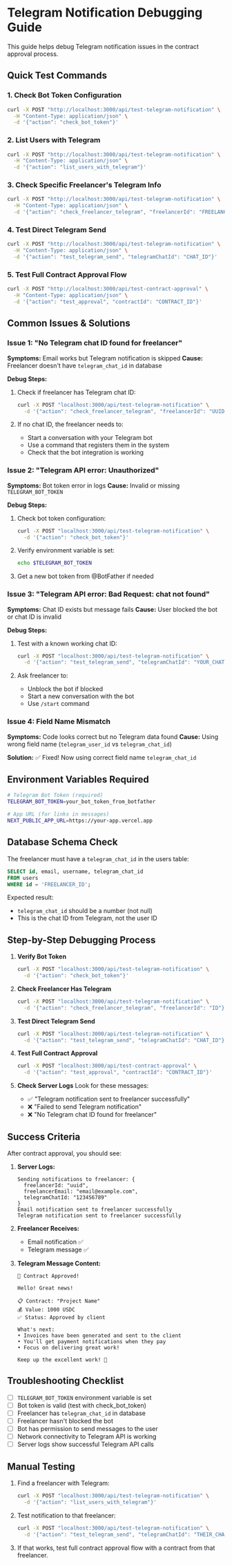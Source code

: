# Telegram Notification Debugging Guide

This guide helps debug Telegram notification issues in the contract approval process.

## Quick Test Commands

### 1. Check Bot Token Configuration
```bash
curl -X POST "http://localhost:3000/api/test-telegram-notification" \
  -H "Content-Type: application/json" \
  -d '{"action": "check_bot_token"}'
```

### 2. List Users with Telegram
```bash
curl -X POST "http://localhost:3000/api/test-telegram-notification" \
  -H "Content-Type: application/json" \
  -d '{"action": "list_users_with_telegram"}'
```

### 3. Check Specific Freelancer's Telegram Info
```bash
curl -X POST "http://localhost:3000/api/test-telegram-notification" \
  -H "Content-Type: application/json" \
  -d '{"action": "check_freelancer_telegram", "freelancerId": "FREELANCER_UUID"}'
```

### 4. Test Direct Telegram Send
```bash
curl -X POST "http://localhost:3000/api/test-telegram-notification" \
  -H "Content-Type: application/json" \
  -d '{"action": "test_telegram_send", "telegramChatId": "CHAT_ID"}'
```

### 5. Test Full Contract Approval Flow
```bash
curl -X POST "http://localhost:3000/api/test-contract-approval" \
  -H "Content-Type: application/json" \
  -d '{"action": "test_approval", "contractId": "CONTRACT_ID"}'
```

## Common Issues & Solutions

### Issue 1: "No Telegram chat ID found for freelancer"
**Symptoms:** Email works but Telegram notification is skipped
**Cause:** Freelancer doesn't have `telegram_chat_id` in database

**Debug Steps:**
1. Check if freelancer has Telegram chat ID:
   ```bash
   curl -X POST "localhost:3000/api/test-telegram-notification" \
     -d '{"action": "check_freelancer_telegram", "freelancerId": "UUID"}'
   ```

2. If no chat ID, the freelancer needs to:
   - Start a conversation with your Telegram bot
   - Use a command that registers them in the system
   - Check that the bot integration is working

### Issue 2: "Telegram API error: Unauthorized"
**Symptoms:** Bot token error in logs
**Cause:** Invalid or missing `TELEGRAM_BOT_TOKEN`

**Debug Steps:**
1. Check bot token configuration:
   ```bash
   curl -X POST "localhost:3000/api/test-telegram-notification" \
     -d '{"action": "check_bot_token"}'
   ```

2. Verify environment variable is set:
   ```bash
   echo $TELEGRAM_BOT_TOKEN
   ```

3. Get a new bot token from @BotFather if needed

### Issue 3: "Telegram API error: Bad Request: chat not found"
**Symptoms:** Chat ID exists but message fails
**Cause:** User blocked the bot or chat ID is invalid

**Debug Steps:**
1. Test with a known working chat ID:
   ```bash
   curl -X POST "localhost:3000/api/test-telegram-notification" \
     -d '{"action": "test_telegram_send", "telegramChatId": "YOUR_CHAT_ID"}'
   ```

2. Ask freelancer to:
   - Unblock the bot if blocked
   - Start a new conversation with the bot
   - Use `/start` command

### Issue 4: Field Name Mismatch
**Symptoms:** Code looks correct but no Telegram data found
**Cause:** Using wrong field name (`telegram_user_id` vs `telegram_chat_id`)

**Solution:** ✅ Fixed! Now using correct field name `telegram_chat_id`

## Environment Variables Required

```bash
# Telegram Bot Token (required)
TELEGRAM_BOT_TOKEN=your_bot_token_from_botfather

# App URL (for links in messages)
NEXT_PUBLIC_APP_URL=https://your-app.vercel.app
```

## Database Schema Check

The freelancer must have a `telegram_chat_id` in the users table:

```sql
SELECT id, email, username, telegram_chat_id 
FROM users 
WHERE id = 'FREELANCER_ID';
```

Expected result:
- `telegram_chat_id` should be a number (not null)
- This is the chat ID from Telegram, not the user ID

## Step-by-Step Debugging Process

1. **Verify Bot Token**
   ```bash
   curl -X POST "localhost:3000/api/test-telegram-notification" \
     -d '{"action": "check_bot_token"}'
   ```

2. **Check Freelancer Has Telegram**
   ```bash
   curl -X POST "localhost:3000/api/test-telegram-notification" \
     -d '{"action": "check_freelancer_telegram", "freelancerId": "ID"}'
   ```

3. **Test Direct Telegram Send**
   ```bash
   curl -X POST "localhost:3000/api/test-telegram-notification" \
     -d '{"action": "test_telegram_send", "telegramChatId": "CHAT_ID"}'
   ```

4. **Test Full Contract Approval**
   ```bash
   curl -X POST "localhost:3000/api/test-contract-approval" \
     -d '{"action": "test_approval", "contractId": "CONTRACT_ID"}'
   ```

5. **Check Server Logs**
   Look for these messages:
   - ✅ "Telegram notification sent to freelancer successfully"
   - ❌ "Failed to send Telegram notification"
   - ❌ "No Telegram chat ID found for freelancer"

## Success Criteria

After contract approval, you should see:

1. **Server Logs:**
   ```
   Sending notifications to freelancer: {
     freelancerId: "uuid",
     freelancerEmail: "email@example.com", 
     telegramChatId: "123456789"
   }
   Email notification sent to freelancer successfully
   Telegram notification sent to freelancer successfully
   ```

2. **Freelancer Receives:**
   - Email notification ✅
   - Telegram message ✅

3. **Telegram Message Content:**
   ```
   🎉 Contract Approved!
   
   Hello! Great news!
   
   📋 Contract: "Project Name"
   💰 Value: 1000 USDC
   ✅ Status: Approved by client
   
   What's next:
   • Invoices have been generated and sent to the client
   • You'll get payment notifications when they pay
   • Focus on delivering great work!
   
   Keep up the excellent work! 🚀
   ```

## Troubleshooting Checklist

- [ ] `TELEGRAM_BOT_TOKEN` environment variable is set
- [ ] Bot token is valid (test with check_bot_token)
- [ ] Freelancer has `telegram_chat_id` in database
- [ ] Freelancer hasn't blocked the bot
- [ ] Bot has permission to send messages to the user
- [ ] Network connectivity to Telegram API is working
- [ ] Server logs show successful Telegram API calls

## Manual Testing

1. Find a freelancer with Telegram:
   ```bash
   curl -X POST "localhost:3000/api/test-telegram-notification" \
     -d '{"action": "list_users_with_telegram"}'
   ```

2. Test notification to that freelancer:
   ```bash
   curl -X POST "localhost:3000/api/test-telegram-notification" \
     -d '{"action": "test_telegram_send", "telegramChatId": "THEIR_CHAT_ID"}'
   ```

3. If that works, test full contract approval flow with a contract from that freelancer.